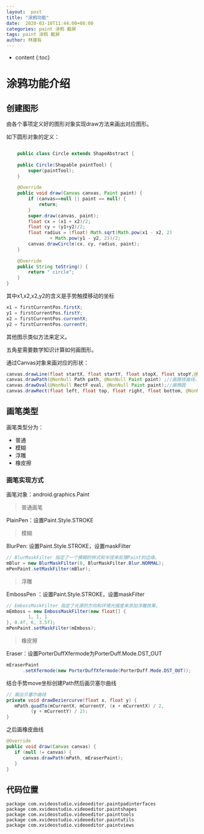 ```yaml
---
layout:  post
title: "涂鸦功能"
date:  2020-03-10T11:44:00+08:00
categories: paint 涂鸦 截屏
tags: paint 涂鸦 截屏
author: 林建有
---
```

* content
{:toc}

# 涂鸦功能介绍

## 创建图形
由各个事项定义好的图形对象实现draw方法来画出对应图形。

如下圆形对象的定义：

```java

	public class Circle extends ShapeAbstract {
	
	public Circle(Shapable paintTool) {
		super(paintTool);
	}
	
	@Override
	public void draw(Canvas canvas, Paint paint) {
		if (canvas==null || paint == null) {
			return;
		}
		super.draw(canvas, paint);
		float cx = (x1 + x2)/2;
		float cy = (y1+y2)/2;
		float radius = (float) Math.sqrt(Math.pow(x1 - x2, 2)
				+ Math.pow(y1 - y2, 2))/2;
		canvas.drawCircle(cx, cy, radius, paint);
	}
	
	@Override
	public String toString() {
		return " circle";
	}
}
```

其中x1,x2,x2,y2的含义是手势触摸移动的坐标

```java
x1 = firstCurrentPos.firstX;
y1 = firstCurrentPos.firstY;
x2 = firstCurrentPos.currentX;
y2 = firstCurrentPos.currentY;
```

其他图示类似方法来定义。

五角星需要数学知识计算如何画图形。

通过Canvas对象来画对应的形状：

```java
canvas.drawLine(float startX, float startY, float stopX, float stopY,@NonNull Paint paint) ;//画直线
canvas.drawPath(@NonNull Path path, @NonNull Paint paint) ;//画路径曲线，五角星
canvas.drawOval(@NonNull RectF oval, @NonNull Paint paint);//画椭圆
canvas.drawRect(float left, float top, float right, float bottom, @NonNull Paint paint);//画矩形或正方形

```

## 画笔类型

画笔类型分为：

- 普通 
- 模糊
- 浮雕
- 橡皮擦

### 画笔实现方式

画笔对象：android.graphics.Paint

> 普通画笔

PlainPen：设置Paint.Style.STROKE

> 模糊

BlurPen: 设置Paint.Style.STROKE，设置maskFilter

```java
// BlurMaskFilter 指定了一个模糊的样式和半径来处理Paint的边缘。
mBlur = new BlurMaskFilter(8, BlurMaskFilter.Blur.NORMAL);
mPenPaint.setMaskFilter(mBlur);
```

> 浮雕

EmbossPen ：设置Paint.Style.STROKE，设置maskFilter

```java
// EmbossMaskFilter 指定了光源的方向和环境光强度来添加浮雕效果。
mEmboss = new EmbossMaskFilter(new float[] {
        1, 1, 1
}, 0.4f, 6, 3.5f);
mPenPaint.setMaskFilter(mEmboss);
```

>橡皮擦

Eraser：设置PorterDuffXfermode为PorterDuff.Mode.DST_OUT

```java
mEraserPaint
      .setXfermode(new PorterDuffXfermode(PorterDuff.Mode.DST_OUT));
```

结合手势move坐标创建Path然后画贝塞尔曲线

```java
// 画出贝塞尔曲线
private void drawBeziercurve(float x, float y) {
   mPath.quadTo(mCurrentX, mCurrentY, (x + mCurrentX) / 2,
         (y + mCurrentY) / 2);
}
```
之后画橡皮曲线
```java
@Override
public void draw(Canvas canvas) {
   if (null != canvas) {
      canvas.drawPath(mPath, mEraserPaint);
   }
}
```

## 代码位置

```
package com.xvideostudio.videoeditor.paintpadinterfaces
package com.xvideostudio.videoeditor.paintshapes
package com.xvideostudio.videoeditor.painttools
package com.xvideostudio.videoeditor.paintutils
package com.xvideostudio.videoeditor.paintviews
```

